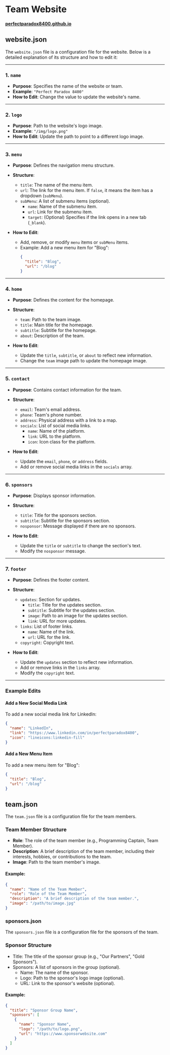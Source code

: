 # Team Website

#### [perfectparadox8400.github.io](https://perfectparadox8400.github.io/)

## website.json

The `website.json` file is a configuration file for the website. Below is a detailed explanation of its structure and how to edit it:

---

### 1. `name`
- **Purpose**: Specifies the name of the website or team.
- **Example**: `"Perfect Paradox 8400"`
- **How to Edit**: Change the value to update the website's name.

---

### 2. `logo`
- **Purpose**: Path to the website's logo image.
- **Example**: `"/img/logo.png"`
- **How to Edit**: Update the path to point to a different logo image.

---

### 3. `menu`
- **Purpose**: Defines the navigation menu structure.
- **Structure**:
  - `title`: The name of the menu item.
  - `url`: The link for the menu item. If `false`, it means the item has a dropdown (`subMenu`).
  - `subMenu`: A list of submenu items (optional).
    - `name`: Name of the submenu item.
    - `url`: Link for the submenu item.
    - `target`: (Optional) Specifies if the link opens in a new tab (`_blank`).

- **How to Edit**:
  - Add, remove, or modify `menu` items or `subMenu` items.
  - Example: Add a new menu item for "Blog":
    ```json
    {
      "title": "Blog",
      "url": "/blog"
    }
    ```

---

### 4. `home`
- **Purpose**: Defines the content for the homepage.
- **Structure**:
  - `team`: Path to the team image.
  - `title`: Main title for the homepage.
  - `subtitle`: Subtitle for the homepage.
  - `about`: Description of the team.

- **How to Edit**:
  - Update the `title`, `subtitle`, or `about` to reflect new information.
  - Change the `team` image path to update the homepage image.

---

### 5. `contact`
- **Purpose**: Contains contact information for the team.
- **Structure**:
  - `email`: Team's email address.
  - `phone`: Team's phone number.
  - `address`: Physical address with a link to a map.
  - `socials`: List of social media links.
    - `name`: Name of the platform.
    - `link`: URL to the platform.
    - `icon`: Icon class for the platform.

- **How to Edit**:
  - Update the `email`, `phone`, or `address` fields.
  - Add or remove social media links in the `socials` array.

---

### 6. `sponsors`
- **Purpose**: Displays sponsor information.
- **Structure**:
  - `title`: Title for the sponsors section.
  - `subtitle`: Subtitle for the sponsors section.
  - `nosponsor`: Message displayed if there are no sponsors.

- **How to Edit**:
  - Update the `title` or `subtitle` to change the section's text.
  - Modify the `nosponsor` message.

---

### 7. `footer`
- **Purpose**: Defines the footer content.
- **Structure**:
  - `updates`: Section for updates.
    - `title`: Title for the updates section.
    - `subtitle`: Subtitle for the updates section.
    - `image`: Path to an image for the updates section.
    - `link`: URL for more updates.
  - `links`: List of footer links.
    - `name`: Name of the link.
    - `url`: URL for the link.
  - `copyright`: Copyright text.

- **How to Edit**:
  - Update the `updates` section to reflect new information.
  - Add or remove links in the `links` array.
  - Modify the `copyright` text.

---

### Example Edits

#### Add a New Social Media Link
To add a new social media link for LinkedIn:
```json
{
  "name": "LinkedIn",
  "link": "https://www.linkedin.com/in/perfectparadox8400",
  "icon": "lineicons:linkedin-fill"
}
```
#### Add a New Menu Item

To add a new menu item for "Blog":
```json
{
  "title": "Blog",
  "url": "/blog"
}
```

## team.json

The `team.json` file is a configuration file for the team members.

### Team Member Structure
- **Role**: The role of the team member (e.g., Programming Captain, Team Member).
- **Description**: A brief description of the team member, including their interests, hobbies, or contributions to the team.
- **Image**: Path to the team member's image.

#### Example:
```json
{
  "name": "Name of the Team Member",
  "role": "Role of the Team Member",
  "description": "A brief description of the team member.",
  "image": "/path/to/image.jpg"
}
```
### sponsors.json

The `sponsors.json` file is a configuration file for the sponsors of the team.
### Sponsor Structure

- Title: The title of the sponsor group (e.g., "Our Partners", "Gold Sponsors").
- Sponsors: A list of sponsors in the group (optional).
  - Name: The name of the sponsor.
  - Logo: Path to the sponsor's logo image (optional).
  - URL: Link to the sponsor's website (optional).

#### Example:
```json
{
  "title": "Sponsor Group Name",
  "sponsors": [
    {
      "name": "Sponsor Name",
      "logo": "/path/to/logo.png",
      "url": "https://www.sponsorwebsite.com"
    }
  ]
}
```
